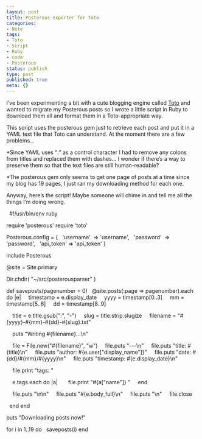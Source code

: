 ```yaml
---
layout: post
title: Posterous exporter for Toto
categories:
- Note
tags:
- Toto
- Script
- Ruby
- code
- Posterous
status: publish
type: post
published: true
meta: {}
---
```


I’ve been experimenting a bit with a cute blogging engine called 
[Toto](http://cloudhead.io/toto) and wanted to migrate my Posterous posts so I wrote a little script in Ruby to download them all and format them in a Toto-appropriate way.


This script uses the posterous gem just to retrieve each post and put it in a YAML text file that Toto can understand. At the moment there are a few problems…


*Since YAML uses “:” as a control character I had to remove any colons from titles and replaced them with dashes… I wonder if there’s a way to preserve them so that the text files are still human-readable?


*The posterous gem only seems to get one page of posts at a time since my blog has 19 pages, I just ran my downloading method for each one.



Anyway, here’s the script! Maybe someone will chime in and tell me all the things I’m doing wrong.


  
#!/usr/bin/env ruby

require 'posterous'
require 'toto'

Posterous.config = {
  'username'  => 'username',
  'password'  => 'password',
  'api_token' => 'api_token'
}

include Posterous

@site = Site.primary

Dir.chdir( "~/src/posterousparser" )

def saveposts(pagenumber = 0)
  @site.posts(:page => pagenumber).each do |e|
    timestamp = e.display_date
    yyyy = timestamp[0..3]
    mm = timestamp[5..6]
    dd = timestamp[8..9]

    title = e.title.gsub(":", "-")
    slug = title.strip.slugize
    filename = "#{yyyy}-#{mm}-#{dd}-#{slug}.txt"

    puts "Writing #{filename}...\n"

    file = File.new("#{filename}", "w")
    file.puts "---\n"
    file.puts "title: #{title}\n"
    file.puts "author: #{e.user["display_name"]}"
    file.puts "date: #{dd}/#{mm}/#{yyyy}\n"
    file.puts "timestamp: #{e.display_date}\n"

    file.print "tags: "

    e.tags.each do |a|
      file.print "#{a["name"]} "
    end

    file.puts "\n\n"
    file.puts "#{e.body_full}\n"
    file.puts "\n"
    file.close

  end
end

puts "Downloading posts now!"

for i in 1..19 do
  saveposts(i)
end
